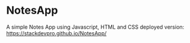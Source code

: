 # NotesApp
A simple Notes App using Javascript, HTML and CSS
deployed version:  https://stackdevpro.github.io/NotesApp/
